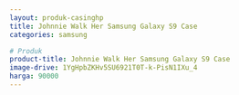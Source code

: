 ```yaml
---
layout: produk-casinghp
title: Johnnie Walk Her Samsung Galaxy S9 Case
categories: samsung

# Produk
product-title: Johnnie Walk Her Samsung Galaxy S9 Case
image-drive: 1YgHpbZKHv5SU6921T0T-k-PisN1IXu_4
harga: 90000
---
```

